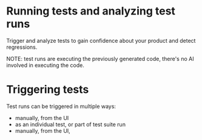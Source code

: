 # Running tests and analyzing test runs

Trigger and analyze tests to gain confidence about your product and detect regressions.

NOTE: test runs are executing the previously generated code, there's no AI involved in executing
the code.

# Triggering tests

Test runs can be triggered in multiple ways:
- manually, from the UI
- as an individual test, or part of test suite run
- manually, from the UI, 